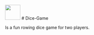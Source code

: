 <img align="leftt" src="images/dice.jpeg" width="50px" hight="50px" /> # Dice-Game

Is a fun rowing dice game for two players.
